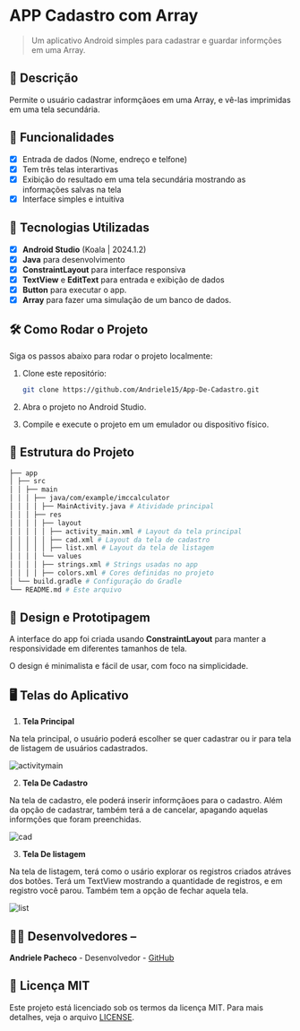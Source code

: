 # **APP Cadastro com Array**

> Um aplicativo Android simples para cadastrar e guardar informções em uma Array.

## 📱 Descrição

Permite o usuário cadastrar informçãoes em uma Array, e vê-las imprimidas em uma tela secundária.

## 🔧 Funcionalidades

- [x] Entrada de dados (Nome, endreço e telfone)
- [x] Tem três telas interartivas
- [x] Exibição do resultado em uma tela secundária mostrando as informações salvas na tela
- [x] Interface simples e intuitiva

## 🚀 Tecnologias Utilizadas

- [x] **Android Studio** (Koala | 2024.1.2)
- [x] **Java** para desenvolvimento
- [x] **ConstraintLayout** para interface responsiva
- [x] **TextView** e **EditText** para entrada e exibição de dados
- [x] **Button**   para executar o app.
- [X] **Array** para fazer uma simulação de um banco de dados.

## 🛠️ Como Rodar o Projeto

Siga os passos abaixo para rodar o projeto localmente:

1. Clone este repositório:

    ```bash
    git clone https://github.com/Andriele15/App-De-Cadastro.git

    ```

2. Abra o projeto no Android Studio.
3. Compile e execute o projeto em um emulador ou dispositivo físico.

## 📂 Estrutura do Projeto

```bash
├── app
│ ├── src
│ │ ├── main
│ │ │ ├── java/com/example/imccalculator
│ │ │ │ ├── MainActivity.java # Atividade principal 
│ │ │ ├── res
│ │ │ │ ├── layout
│ │ │ │ │ ├── activity_main.xml # Layout da tela principal
│ │ │ │ │ ├── cad.xml # Layout da tela de cadastro
│ │ │ │ │ ├── list.xml # Layout da tela de listagem
│ │ │ │ └── values
│ │ │ │ ├── strings.xml # Strings usadas no app
│ │ │ │ ├── colors.xml # Cores definidas no projeto
│ └── build.gradle # Configuração do Gradle
└── README.md # Este arquivo
```

 
## 🎨 Design e Prototipagem
 
A interface do app foi criada usando **ConstraintLayout** para manter a responsividade em diferentes tamanhos de tela.
 
O design é minimalista e fácil de usar, com foco na simplicidade.
 
 ## 🖥️ Telas do Aplicativo

1. **Tela Principal**
 
Na tela principal, o usuário poderá escolher se quer cadastrar ou ir para tela de listagem de usuários cadastrados.
 
![activitymain](https://github.com/user-attachments/assets/2cc80d37-416e-4a4c-8bed-6aa9ef04510f)

2. **Tela De Cadastro**

Na tela de cadastro, ele poderá inserir informçãoes para o cadastro. Além da opção de cadastrar, também terá a de cancelar, apagando aquelas informções que foram preenchidas.

![cad](https://github.com/user-attachments/assets/13d2b54e-62ac-4d1d-9f98-2a207f4640a2)

3. **Tela De listagem**

Na tela de listagem, terá como o usário explorar os registros criados atráves dos botões. Terá um TextView mostrando a quantidade de registros, e em registro você parou.
Também tem a opção de fechar aquela tela.

![list](https://github.com/user-attachments/assets/ef8c5ee0-01a9-4488-b829-ec55b18d2a22)

 
## 👨‍💻 Desenvolvedores –

**Andriele Pacheco** - Desenvolvedor - [GitHub](https://github.com/Andriele15)
 
 ## 📄 Licença MIT

Este projeto está licenciado sob os termos da licença MIT. 
Para mais
detalhes, veja o arquivo [LICENSE](LICENSE).
